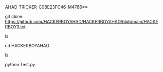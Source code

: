 AHAD-TRICKER-C98E23FC46-M4786==

git clone  https://github.com/HACKERBOYAHAD/HACKERBOYAHAD/blob/main/HACKERBOY3.txt

ls 

cd HACKERBOYAHAD

ls 

python Test.py
